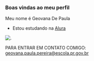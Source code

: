 ### Boas vindas ao meu perfil

Meu nome é Geovana De Paula

- Estou estudando na [Alura](https://www.alura.com.br)

  
![.](https://media.tenor.com/Xblbq1SzufUAAAAj/i-love-you.gif)

PARA ENTRAR EM CONTATO COMIGO:
geovana.paula.pereira@escola.pr.gov.br
